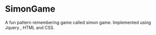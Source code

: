 # SimonGame
A fun pattern remembering game called simon game. Implemented using Jquery , HTML and CSS.
